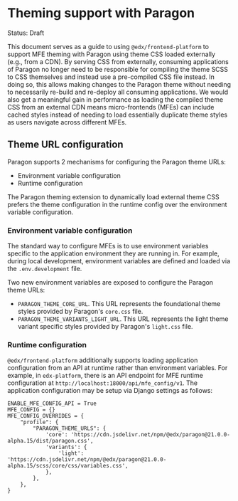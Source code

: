 # Theming support with Paragon

Status: Draft

This document serves as a guide to using `@edx/frontend-platform` to support MFE theming with Paragon using theme CSS loaded externally (e.g., from a CDN). By serving CSS from externally, consuming applications of Paragon no longer need to be responsible for compiling the theme SCSS to CSS themselves and instead use a pre-compiled CSS file instead. In doing so, this allows making changes to the Paragon theme without needing to necessarily re-build and re-deploy all consuming applications. We would also get a meaningful gain in performance as loading the compiled theme CSS from an external CDN means micro-frontends (MFEs) can include cached styles instead of needing to load essentially duplicate theme styles as users navigate across different MFEs.

## Theme URL configuration

Paragon supports 2 mechanisms for configuring the Paragon theme URLs:
* Environment variable configuration
* Runtime configuration

The Paragon theming extension to dynamically load external theme CSS prefers the theme configuration in the runtime config over the environment variable configuration.

### Environment variable configuration

The standard way to configure MFEs is to use environment variables specific to the application environment they are running in. For example, during local development, environment variables are defined and loaded via the `.env.development` file.

Two new environment variables are exposed to configure the Paragon theme URLs:
* `PARAGON_THEME_CORE_URL`. This URL represents the foundational theme styles provided by Paragon's `core.css` file.
* `PARAGON_THEME_VARIANTS_LIGHT_URL`. This URL represents the light theme variant specific styles provided by Paragon's `light.css` file.

### Runtime configuration

`@edx/frontend-platform` additionally supports loading application configuration from an API at runtime rather than environment variables. For example, in `edx-platform`, there is an API endpoint for MFE runtime configuration at `http://localhost:18000/api/mfe_config/v1`. The application configuration may be setup via Django settings as follows:

```
ENABLE_MFE_CONFIG_API = True
MFE_CONFIG = {}
MFE_CONFIG_OVERRIDES = {
    "profile": {
        "PARAGON_THEME_URLS": {
            'core': 'https://cdn.jsdelivr.net/npm/@edx/paragon@21.0.0-alpha.15/dist/paragon.css',
            'variants': {
                'light': 'https://cdn.jsdelivr.net/npm/@edx/paragon@21.0.0-alpha.15/scss/core/css/variables.css',
            },
        },
    },
}
```
